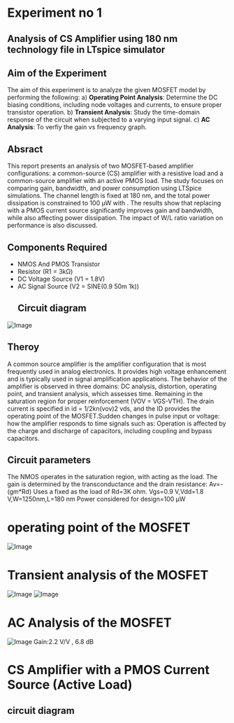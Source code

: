 # Experiment no 1
## Analysis of CS Amplifier using 180 nm technology file in LTspice simulator

## Aim of the Experiment
The aim of this experiment is to analyze the given MOSFET model by performing the following:
a) **Operating Point Analysis**: Determine the DC biasing conditions, including node voltages and currents, to ensure proper transistor operation.
b) **Transient Analysis**: Study the time-domain response of the circuit when subjected to a varying input signal.
c) **AC Analysis**: To verfiy the gain vs frequency graph.
## Absract 
This report presents an analysis of two MOSFET-based amplifier configurations: a common-source (CS) amplifier with a resistive load and a common-source amplifier with an active PMOS load. The study focuses on comparing gain, bandwidth, and power consumption using LTSpice simulations. The channel length is fixed at 180 nm, and the total power dissipation is constrained to 100 µW with . The results show that replacing with a PMOS current source significantly improves gain and bandwidth, while also affecting power dissipation. The impact of W/L ratio variation on performance is also discussed.

## Components Required
- NMOS And PMOS Transistor
- Resistor (R1 = 3kΩ)
- DC Voltage Source (V1 = 1.8V)
- AC Signal Source (V2 = SINE(0.9 50m 1k))
  ## Circuit diagram
![Image](https://github.com/user-attachments/assets/59ceb1e1-c123-48f7-bc9a-d02b40dbb94e)
## Theroy
A common source amplifier is the amplifier configuration that is most frequently used in analog electronics. It provides high voltage enhancement and is typically used in signal amplification applications. The behavior of the amplifier is observed in three domains: DC analysis, distortion, operating point, and transient analysis, which assesses time. Remaining in the saturation region for proper reinforcement (VOV = VGS-VTH). The drain current is specified in
id = 1/2kn(vov)2
vds, and the ID provides the operating point of the MOSFET.Sudden changes in pulse input or voltage: how the amplifier responds to time signals such as: Operation is affected by the charge and discharge of capacitors, including coupling and bypass capacitors. 
## Circuit parameters
The NMOS operates in the saturation region, with acting as the load. The gain is determined by the transconductance and the drain resistance: Av=-(gm*Rd)
Uses a fixed as the load of Rd=3K ohm.
Vgs=0.9 V,Vdd=1.8 V,W=1250nm,L=180 nm
Power considered for design=100 µW
# operating point of the MOSFET 
![Image](https://github.com/user-attachments/assets/9330dddb-2248-489d-90f9-68af0b6a4f5f)
# Transient analysis of the MOSFET 
![Image](https://github.com/user-attachments/assets/662890ad-32f7-4179-8fa9-236a4749c7c7)
![Image](https://github.com/user-attachments/assets/0c8aaddf-7480-44c2-ad58-87989c78a9e9)
# AC Analysis of the MOSFET
![Image](https://github.com/user-attachments/assets/45cf6212-da0d-42a3-bb2f-3edafde4df84)
Gain:2.2 V/V , 6.8 dB
# CS Amplifier with a PMOS Current Source (Active Load)
## circuit diagram













 
    
